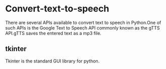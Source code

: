 # Convert-text-to-speech
There are several APIs available to convert text to speech in Python.One of such APIs is the Google Text to Speech API commonly known as the gTTS API.gTTS saves the entered text as a mp3 file.
## tkinter
Tkinter is the standard GUI library for python.
